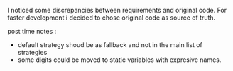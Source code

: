 I noticed some discrepancies  between requirements and original code. For faster development i decided to chose original code as source of truth.

post time notes : 
 * default strategy shoud be as fallback and not in the main list of strategies
 * some digits could be moved to static variables with expresive names.
